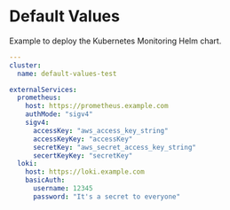 # Default Values

Example to deploy the Kubernetes Monitoring Helm chart.

```yaml
---
cluster:
  name: default-values-test

externalServices:
  prometheus:
    host: https://prometheus.example.com
    authMode: "sigv4"
    sigv4:
      accessKey: "aws_access_key_string"
      accessKeyKey: "accessKey"
      secretKey: "aws_secret_access_key_string"
      secertKeyKey: "secretKey"
  loki:
    host: https://loki.example.com
    basicAuth:
      username: 12345
      password: "It's a secret to everyone"
```
